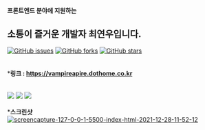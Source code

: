 #### 프론트엔드 분야에 지원하는  
## 소통이 즐거운 개발자 최연우입니다.  
<a href="https://github.com/shinyluck12/yw_portfolio/issues"><img alt="GitHub issues" src="https://img.shields.io/github/issues/shinyluck12/yw_portfolio"></a>
<a href="https://github.com/shinyluck12/yw_portfolio/network"><img alt="GitHub forks" src="https://img.shields.io/github/forks/shinyluck12/yw_portfolio"></a>
<a href="https://github.com/shinyluck12/yw_portfolio/stargazers"><img alt="GitHub stars" src="https://img.shields.io/github/stars/shinyluck12/yw_portfolio"></a>
<br>
<br>
<br>
***링크 : https://vampireapire.dothome.co.kr**
<br>
<br>
<br>
<img src="https://img.shields.io/badge/Skill-html-orange">
<img src="https://img.shields.io/badge/Skill-css-green">
<img src="https://img.shields.io/badge/Skill-jQuery-blue">
<br>
<br>
***스크린샷**  
<a href="https://ibb.co/J3Njm7H"><img src="https://i.ibb.co/tLSpQsD/screencapture-127-0-0-1-5500-index-html-2021-12-28-11-52-12.png" alt="screencapture-127-0-0-1-5500-index-html-2021-12-28-11-52-12" border="0"></a>

